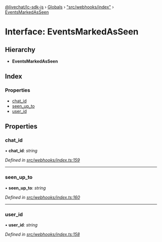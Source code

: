 [@livechat/lc-sdk-js](../README.md) › [Globals](../globals.md) › ["src/webhooks/index"](../modules/_src_webhooks_index_.md) › [EventsMarkedAsSeen](_src_webhooks_index_.eventsmarkedasseen.md)

# Interface: EventsMarkedAsSeen

## Hierarchy

* **EventsMarkedAsSeen**

## Index

### Properties

* [chat_id](_src_webhooks_index_.eventsmarkedasseen.md#chat_id)
* [seen_up_to](_src_webhooks_index_.eventsmarkedasseen.md#seen_up_to)
* [user_id](_src_webhooks_index_.eventsmarkedasseen.md#user_id)

## Properties

###  chat_id

• **chat_id**: *string*

*Defined in [src/webhooks/index.ts:159](https://github.com/livechat/lc-sdk-js/blob/adb7bb1/src/webhooks/index.ts#L159)*

___

###  seen_up_to

• **seen_up_to**: *string*

*Defined in [src/webhooks/index.ts:160](https://github.com/livechat/lc-sdk-js/blob/adb7bb1/src/webhooks/index.ts#L160)*

___

###  user_id

• **user_id**: *string*

*Defined in [src/webhooks/index.ts:158](https://github.com/livechat/lc-sdk-js/blob/adb7bb1/src/webhooks/index.ts#L158)*
